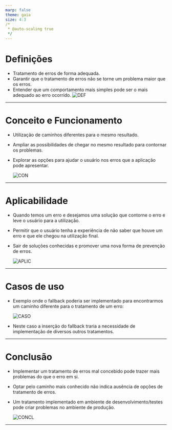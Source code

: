 ```yaml
---
marp: false
theme: gaia
size: 4:3
/*
 * @auto-scaling true
 */
---
```


# Definições
-
    Tratamento de erros de forma adequada.
-   
    Garantir que o tratamento de erros não se torne um problema maior que os erros.
-
    Entender que um comportamento mais simples pode ser o mais adequado ao erro ocorrido.
    ![DEF](Inicial.png)
---

# Conceito e Funcionamento
-
    Utilização de caminhos diferentes para o mesmo resultado.
-
    Ampliar as possibilidades de chegar no mesmo resultado para contornar os problemas.
-
    Explorar as opções para ajudar o usuário nos erros que a aplicação pode apresentar.

    ![CON](Conceito.png)
---

# Aplicabilidade
-
    Quando temos um erro e desejamos uma solução que contorne o erro e leve o usuário para a utilização.
-
    Permitir que o usuário tenha a experiência de não saber que houve um erro e que ele chegou na utilização final.
-
    Sair de soluções conhecidas e promover uma nova forma de prevenção de erros.

    ![APLIC](Aplicabilidade.jpg)
---

# Casos de uso
-
    Exemplo onde o fallback poderia ser implementado para encontrarmos um caminho diferente para o tratamento de um erro:

    ![CASO](Imagem%201.png)
-
    Neste caso a inserção do fallback traria a necessidade de implementação de diversos outros tratamentos.
    
---

# Conclusão
-
   Implementar um tratamento de erros mal concebido pode trazer mais problemas do que o erro em si.
-
    Optar pelo caminho mais conhecido não indica ausência de opções de tratamento de erros.
-
    Um tratamento implementado em ambiente de desenvolvimento/testes pode criar problemas no ambiente de produção.
    
    ![CONCL](Conclus%C3%A3o.jpeg)
---